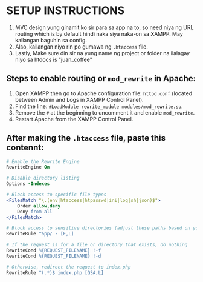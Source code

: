 # SETUP INSTRUCTIONS

1. MVC design yung ginamit ko sir para sa app na to, so need niya ng URL routing which is by default hindi naka siya naka-on sa XAMPP. May kailangan baguhin sa config.
2. Also, kailangan niyo rin po gumawa ng `.htaccess` file.
3. Lastly, Make sure din sir na yung name ng project or folder na ilalagay niyo sa htdocs is "juan_coffee"

## Steps to enable routing or `mod_rewrite` in Apache:

1. Open XAMPP then go to Apache configuration file: `httpd.conf` (located between Admin and Logs in XAMPP Control Panel).
2. Find the line: `#LoadModule rewrite_module modules/mod_rewrite.so`.
3. Remove the `#` at the beginning to uncomment it and enable `mod_rewrite`.
4. Restart Apache from the XAMPP Control Panel.

## After making the `.htaccess` file, paste this contennt:

```apache
# Enable the Rewrite Engine
RewriteEngine On

# Disable directory listing
Options -Indexes

# Block access to specific file types
<FilesMatch "\.(env|htaccess|htpasswd|ini|log|sh|json)$">
    Order allow,deny
    Deny from all
</FilesMatch>

# Block access to sensitive directories (adjust these paths based on your structure)
RewriteRule ^app/ - [F,L]

# If the request is for a file or directory that exists, do nothing
RewriteCond %{REQUEST_FILENAME} !-f
RewriteCond %{REQUEST_FILENAME} !-d

# Otherwise, redirect the request to index.php
RewriteRule ^(.*)$ index.php [QSA,L]
